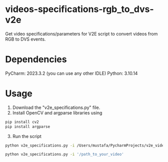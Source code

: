 # videos-specifications-rgb_to_dvs-v2e
Get video specifications/parameters for V2E script to convert videos from RGB to DVS events. 

# Dependencies
PyCharm: 2023.3.2 (you can use any other IDLE)
Python: 3.10.14

# Usage
1. Download the "v2e_specifications.py" file.
2. Install OpenCV and argparse libraries using
```bash
pip install cv2
pip install argparse
```
3. Run the script
```bash
python v2e_specifications.py -i /Users/mustafa/PycharmProjects/v2e_video_to_events_rgb_to_dvs/v2e/input/video_0132.mp4
```

```bash
python v2e_specifications.py -i '/path_to_your_video'
```
